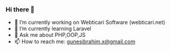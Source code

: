 ### Hi there 👋
- 🔭 I’m currently working on Webticari Software (webticari.net)
- 🌱 I’m currently learning Laravel
- 💬 Ask me about PHP,OOP,JS
- 📫 How to reach me: gunesibrahim.x@gmail.com
<!--
**ibrahimgunes0/ibrahimgunes0** is a ✨ _special_ ✨ repository because its `README.md` (this file) appears on your GitHub profile.

Here are some ideas to get you started:

- 🔭 I’m currently working on ...
- 🌱 I’m currently learning ...
- 👯 I’m looking to collaborate on ...
- 🤔 I’m looking for help with ...
- 💬 Ask me about ...
- 📫 How to reach me: ...
- 😄 Pronouns: ...
- ⚡ Fun fact: ...
-->
